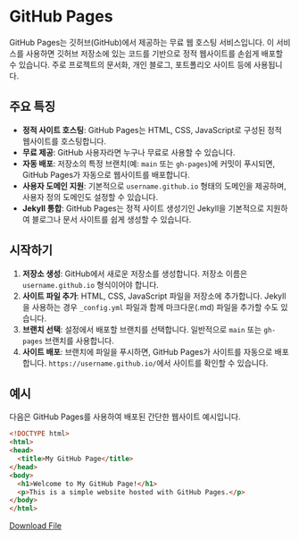 # GitHub Pages

GitHub Pages는 깃허브(GitHub)에서 제공하는 무료 웹 호스팅 서비스입니다. 이 서비스를 사용하면 깃허브 저장소에 있는 코드를 기반으로 정적 웹사이트를 손쉽게 배포할 수 있습니다. 주로 프로젝트의 문서화, 개인 블로그, 포트폴리오 사이트 등에 사용됩니다.

## 주요 특징

- **정적 사이트 호스팅**: GitHub Pages는 HTML, CSS, JavaScript로 구성된 정적 웹사이트를 호스팅합니다.
- **무료 제공**: GitHub 사용자라면 누구나 무료로 사용할 수 있습니다.
- **자동 배포**: 저장소의 특정 브랜치(예: `main` 또는 `gh-pages`)에 커밋이 푸시되면, GitHub Pages가 자동으로 웹사이트를 배포합니다.
- **사용자 도메인 지원**: 기본적으로 `username.github.io` 형태의 도메인을 제공하며, 사용자 정의 도메인도 설정할 수 있습니다.
- **Jekyll 통합**: GitHub Pages는 정적 사이트 생성기인 Jekyll을 기본적으로 지원하여 블로그나 문서 사이트를 쉽게 생성할 수 있습니다.

## 시작하기

1. **저장소 생성**: GitHub에서 새로운 저장소를 생성합니다. 저장소 이름은 `username.github.io` 형식이어야 합니다.
2. **사이트 파일 추가**: HTML, CSS, JavaScript 파일을 저장소에 추가합니다. Jekyll을 사용하는 경우 `_config.yml` 파일과 함께 마크다운(.md) 파일을 추가할 수도 있습니다.
3. **브랜치 선택**: 설정에서 배포할 브랜치를 선택합니다. 일반적으로 `main` 또는 `gh-pages` 브랜치를 사용합니다.
4. **사이트 배포**: 브랜치에 파일을 푸시하면, GitHub Pages가 사이트를 자동으로 배포합니다. `https://username.github.io/`에서 사이트를 확인할 수 있습니다.

## 예시

다음은 GitHub Pages를 사용하여 배포된 간단한 웹사이트 예시입니다.

```html
<!DOCTYPE html>
<html>
<head>
  <title>My GitHub Page</title>
</head>
<body>
  <h1>Welcome to My GitHub Page!</h1>
  <p>This is a simple website hosted with GitHub Pages.</p>
</body>
</html>
```


[<a href="/ftp/test.pdf">Download File</a>]: <>
<a href="/ftp/test.pdf">Download File</a>